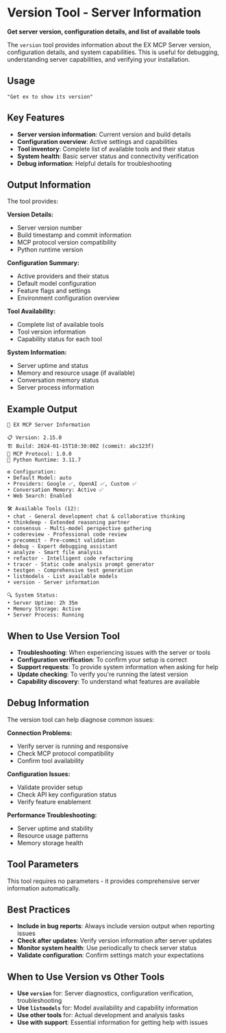 # Version Tool - Server Information

**Get server version, configuration details, and list of available tools**

The `version` tool provides information about the EX MCP Server version, configuration details, and system capabilities. This is useful for debugging, understanding server capabilities, and verifying your installation.

## Usage

```
"Get ex to show its version"
```

## Key Features

- **Server version information**: Current version and build details
- **Configuration overview**: Active settings and capabilities
- **Tool inventory**: Complete list of available tools and their status
- **System health**: Basic server status and connectivity verification
- **Debug information**: Helpful details for troubleshooting

## Output Information

The tool provides:

**Version Details:**
- Server version number
- Build timestamp and commit information
- MCP protocol version compatibility
- Python runtime version

**Configuration Summary:**
- Active providers and their status
- Default model configuration
- Feature flags and settings
- Environment configuration overview

**Tool Availability:**
- Complete list of available tools
- Tool version information
- Capability status for each tool

**System Information:**
- Server uptime and status
- Memory and resource usage (if available)
- Conversation memory status
- Server process information

## Example Output

```
🔧 EX MCP Server Information

📋 Version: 2.15.0
🏗️ Build: 2024-01-15T10:30:00Z (commit: abc123f)
🔌 MCP Protocol: 1.0.0
🐍 Python Runtime: 3.11.7

⚙️ Configuration:
• Default Model: auto
• Providers: Google ✅, OpenAI ✅, Custom ✅
• Conversation Memory: Active ✅
• Web Search: Enabled

🛠️ Available Tools (12):
• chat - General development chat & collaborative thinking
• thinkdeep - Extended reasoning partner  
• consensus - Multi-model perspective gathering
• codereview - Professional code review
• precommit - Pre-commit validation
• debug - Expert debugging assistant
• analyze - Smart file analysis
• refactor - Intelligent code refactoring
• tracer - Static code analysis prompt generator
• testgen - Comprehensive test generation
• listmodels - List available models
• version - Server information

🔍 System Status:
• Server Uptime: 2h 35m
• Memory Storage: Active
• Server Process: Running
```

## When to Use Version Tool

- **Troubleshooting**: When experiencing issues with the server or tools
- **Configuration verification**: To confirm your setup is correct
- **Support requests**: To provide system information when asking for help
- **Update checking**: To verify you're running the latest version
- **Capability discovery**: To understand what features are available

## Debug Information

The version tool can help diagnose common issues:

**Connection Problems:**
- Verify server is running and responsive
- Check MCP protocol compatibility
- Confirm tool availability

**Configuration Issues:**
- Validate provider setup
- Check API key configuration status
- Verify feature enablement

**Performance Troubleshooting:**
- Server uptime and stability
- Resource usage patterns
- Memory storage health

## Tool Parameters

This tool requires no parameters - it provides comprehensive server information automatically.

## Best Practices

- **Include in bug reports**: Always include version output when reporting issues
- **Check after updates**: Verify version information after server updates
- **Monitor system health**: Use periodically to check server status
- **Validate configuration**: Confirm settings match your expectations

## When to Use Version vs Other Tools

- **Use `version`** for: Server diagnostics, configuration verification, troubleshooting
- **Use `listmodels`** for: Model availability and capability information
- **Use other tools** for: Actual development and analysis tasks
- **Use with support**: Essential information for getting help with issues